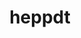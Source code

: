 ---
title: "heppdt"
layout: cache
categories: [package, develop]
meta: {"versions": ["2.06.01"], "compilers": ["gcc@=11.4.0"], "oss": ["ubuntu22.04"], "platforms": ["linux"], "targets": ["x86_64_v3"], "stacks": ["hep", "root"], "num_specs": 3, "num_specs_by_stack": {"root": 3, "hep": 3}}
spec_details: [{"hash": "v6l2xjcczbwgbz47cl5udpqa3xk4hxvi", "compiler": "gcc@=11.4.0", "versions": ["2.06.01"], "os": "ubuntu22.04", "platform": "linux", "target": "x86_64_v3", "variants": ["build_system=autotools"], "stacks": ["root", "hep"], "size": "-", "tarball": "https://binaries.spack.io/develop/build_cache/linux-ubuntu22.04-x86_64_v3/gcc-11.4.0/heppdt-2.06.01/linux-ubuntu22.04-x86_64_v3-gcc-11.4.0-heppdt-2.06.01-v6l2xjcczbwgbz47cl5udpqa3xk4hxvi.spack"}, {"hash": "bj24rqedobwof456rkta4oligsncyt4t", "compiler": "gcc@=11.4.0", "versions": ["2.06.01"], "os": "ubuntu22.04", "platform": "linux", "target": "x86_64_v3", "variants": ["build_system=autotools"], "stacks": ["root", "hep"], "size": "-", "tarball": "https://binaries.spack.io/develop/build_cache/linux-ubuntu22.04-x86_64_v3/gcc-11.4.0/heppdt-2.06.01/linux-ubuntu22.04-x86_64_v3-gcc-11.4.0-heppdt-2.06.01-bj24rqedobwof456rkta4oligsncyt4t.spack"}, {"hash": "pz7x6v46k5y6okjpmtxvyg6x2go36dfc", "compiler": "gcc@=11.4.0", "versions": ["2.06.01"], "os": "ubuntu22.04", "platform": "linux", "target": "x86_64_v3", "variants": ["build_system=autotools"], "stacks": ["root", "hep"], "size": "-", "tarball": "https://binaries.spack.io/develop/build_cache/linux-ubuntu22.04-x86_64_v3/gcc-11.4.0/heppdt-2.06.01/linux-ubuntu22.04-x86_64_v3-gcc-11.4.0-heppdt-2.06.01-pz7x6v46k5y6okjpmtxvyg6x2go36dfc.spack"}]
---